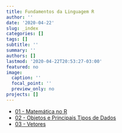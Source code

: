 ```yaml
---
title: Fundamentos da Linguagem R
author: ''
date: '2020-04-22'
slug: _index
categories: []
tags: []
subtitle: ''
summary: ''
authors: []
lastmod: '2020-04-22T20:53:27-03:00'
featured: no
image:
  caption: ''
  focal_point: ''
  preview_only: no
projects: []
---
```


* [01 - Matemática no R](/home/classes/r-fundamentals/01-math.html)
* [02 - Objetos e Principais Tipos de Dados](/home/classes/r-fundamentals/02-objects-and-datatypes.html)
* [03 - Vetores](#)